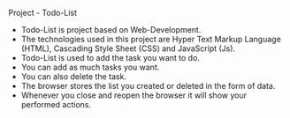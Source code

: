 Project - Todo-List

- Todo-List is project based on Web-Development.
- The technologies used in this project are Hyper Text Markup Language (HTML), Cascading Style Sheet (CSS) and JavaScript (Js).
- Todo-List is used to add the task you want to do.
- You can add as much tasks you want.
- You can also delete the task.
- The browser stores the list you created or deleted in the form of data.
- Whenever you close and reopen the browser it will show your performed actions.

